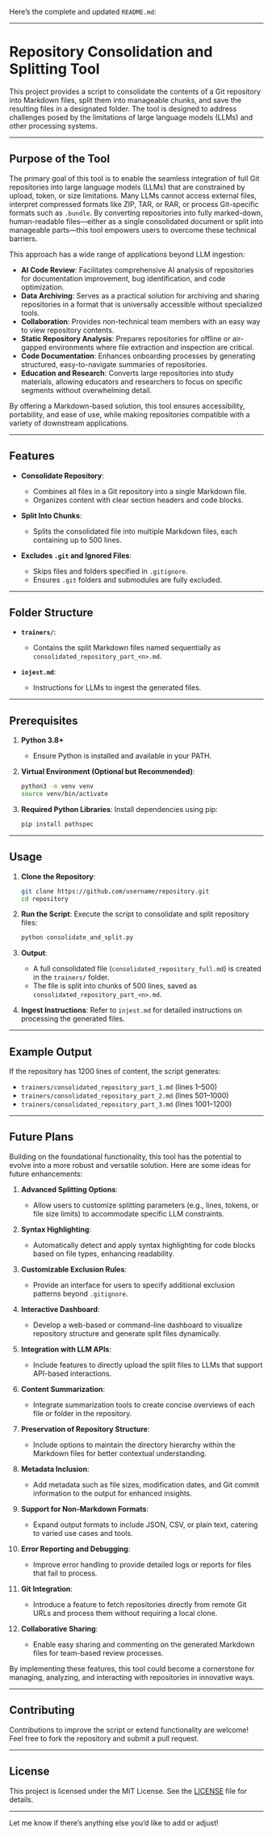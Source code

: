 Here’s the complete and updated `README.md`:

---

# Repository Consolidation and Splitting Tool

This project provides a script to consolidate the contents of a Git repository into Markdown files, split them into manageable chunks, and save the resulting files in a designated folder. The tool is designed to address challenges posed by the limitations of large language models (LLMs) and other processing systems.

---

## Purpose of the Tool

The primary goal of this tool is to enable the seamless integration of full Git repositories into large language models (LLMs) that are constrained by upload, token, or size limitations. Many LLMs cannot access external files, interpret compressed formats like ZIP, TAR, or RAR, or process Git-specific formats such as `.bundle`. By converting repositories into fully marked-down, human-readable files—either as a single consolidated document or split into manageable parts—this tool empowers users to overcome these technical barriers. 

This approach has a wide range of applications beyond LLM ingestion:

- **AI Code Review**: Facilitates comprehensive AI analysis of repositories for documentation improvement, bug identification, and code optimization.
- **Data Archiving**: Serves as a practical solution for archiving and sharing repositories in a format that is universally accessible without specialized tools.
- **Collaboration**: Provides non-technical team members with an easy way to view repository contents.
- **Static Repository Analysis**: Prepares repositories for offline or air-gapped environments where file extraction and inspection are critical.
- **Code Documentation**: Enhances onboarding processes by generating structured, easy-to-navigate summaries of repositories.
- **Education and Research**: Converts large repositories into study materials, allowing educators and researchers to focus on specific segments without overwhelming detail.

By offering a Markdown-based solution, this tool ensures accessibility, portability, and ease of use, while making repositories compatible with a variety of downstream applications.

---

## Features

- **Consolidate Repository**:
  - Combines all files in a Git repository into a single Markdown file.
  - Organizes content with clear section headers and code blocks.

- **Split Into Chunks**:
  - Splits the consolidated file into multiple Markdown files, each containing up to 500 lines.

- **Excludes `.git` and Ignored Files**:
  - Skips files and folders specified in `.gitignore`.
  - Ensures `.git` folders and submodules are fully excluded.

---

## Folder Structure

- **`trainers/`**:
  - Contains the split Markdown files named sequentially as `consolidated_repository_part_<n>.md`.

- **`injest.md`**:
  - Instructions for LLMs to ingest the generated files.

---

## Prerequisites

1. **Python 3.8+**
   - Ensure Python is installed and available in your PATH.

2. **Virtual Environment (Optional but Recommended)**:
   ```bash
   python3 -m venv venv
   source venv/bin/activate
   ```

3. **Required Python Libraries**:
   Install dependencies using pip:
   ```bash
   pip install pathspec
   ```

---

## Usage

1. **Clone the Repository**:
   ```bash
   git clone https://github.com/username/repository.git
   cd repository
   ```

2. **Run the Script**:
   Execute the script to consolidate and split repository files:
   ```bash
   python consolidate_and_split.py
   ```

3. **Output**:
   - A full consolidated file (`consolidated_repository_full.md`) is created in the `trainers/` folder.
   - The file is split into chunks of 500 lines, saved as `consolidated_repository_part_<n>.md`.

4. **Ingest Instructions**:
   Refer to `injest.md` for detailed instructions on processing the generated files.

---

## Example Output

If the repository has 1200 lines of content, the script generates:
- `trainers/consolidated_repository_part_1.md` (lines 1–500)
- `trainers/consolidated_repository_part_2.md` (lines 501–1000)
- `trainers/consolidated_repository_part_3.md` (lines 1001–1200)

---

## Future Plans

Building on the foundational functionality, this tool has the potential to evolve into a more robust and versatile solution. Here are some ideas for future enhancements:

1. **Advanced Splitting Options**:
   - Allow users to customize splitting parameters (e.g., lines, tokens, or file size limits) to accommodate specific LLM constraints.

2. **Syntax Highlighting**:
   - Automatically detect and apply syntax highlighting for code blocks based on file types, enhancing readability.

3. **Customizable Exclusion Rules**:
   - Provide an interface for users to specify additional exclusion patterns beyond `.gitignore`.

4. **Interactive Dashboard**:
   - Develop a web-based or command-line dashboard to visualize repository structure and generate split files dynamically.

5. **Integration with LLM APIs**:
   - Include features to directly upload the split files to LLMs that support API-based interactions.

6. **Content Summarization**:
   - Integrate summarization tools to create concise overviews of each file or folder in the repository.

7. **Preservation of Repository Structure**:
   - Include options to maintain the directory hierarchy within the Markdown files for better contextual understanding.

8. **Metadata Inclusion**:
   - Add metadata such as file sizes, modification dates, and Git commit information to the output for enhanced insights.

9. **Support for Non-Markdown Formats**:
   - Expand output formats to include JSON, CSV, or plain text, catering to varied use cases and tools.

10. **Error Reporting and Debugging**:
    - Improve error handling to provide detailed logs or reports for files that fail to process.

11. **Git Integration**:
    - Introduce a feature to fetch repositories directly from remote Git URLs and process them without requiring a local clone.

12. **Collaborative Sharing**:
    - Enable easy sharing and commenting on the generated Markdown files for team-based review processes.

By implementing these features, this tool could become a cornerstone for managing, analyzing, and interacting with repositories in innovative ways.

---

## Contributing

Contributions to improve the script or extend functionality are welcome! Feel free to fork the repository and submit a pull request.

---

## License

This project is licensed under the MIT License. See the [LICENSE](LICENSE) file for details.

---

Let me know if there’s anything else you’d like to add or adjust!
